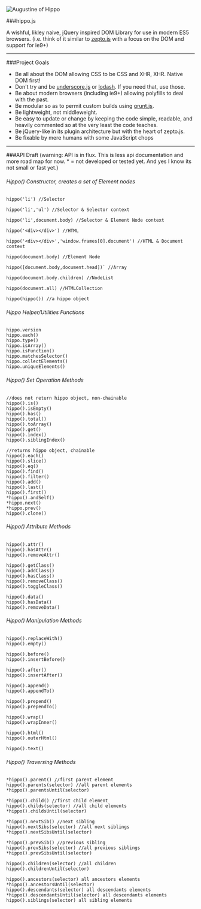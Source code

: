 ![Augustine of Hippo](https://raw.github.com/codylindley/hippojs/master/saint-augustine.jpeg)

###hippo.js


A wishful, likley naive, jQuery inspired DOM Library for use in modern ES5 browsers. 
(i.e. think of it similar to [zepto.js](http://zeptojs.com/) with a focus on the DOM and support for ie9+)

---

###Project Goals 

* Be all about the DOM allowing CSS to be CSS and XHR, XHR. Native DOM first!
* Don't try and be [underscore.js](http://underscorejs.org/) or [lodash](http://lodash.com/). If you need that, use those.
* Be about modern browsers (including ie9+) allowing polyfills to deal with the past.
* Be modular so as to permit custom builds using [grunt.js](http://gruntjs.com/).
* Be lightweight, not middleweight.
* Be easy to update or change by keeping the code simple, readable, and heavily commented so at the very least the code teaches.
* Be jQuery-like in its plugin architecture but with the heart of zepto.js.
* Be fixable by mere humans with some JavaScript chops

---

###API Draft 
(warning: API is in flux. This is less api documentation and more road map for now. * = not developed or tested yet. And yes I know its not small or fast yet.)


###### Hippo() Constructor, creates a set of Element nodes

```
hippo('li') //Selector

hippo('li','ul') //Selector & Selector context

hippo('li',document.body) //Selector & Element Node context 

hippo('<div></div>') //HTML

hippo('<div></div>','window.frames[0].document') //HTML & Document context

hippo(document.body) //Element Node

hippo([document.body,document.head])` //Array

hippo(document.body.children) //NodeList

hippo(document.all) //HTMLCollection

hippo(hippo()) //a hippo object
```
###### Hippo Helper/Utilities Functions
```
hippo.version
hippo.each()
hippo.type()
hippo.isArray()
hippo.isFunction()
hippo.matchesSelector()
hippo.collectElements()
hippo.uniqueElements()
```
###### Hippo() Set Operation Methods
```
//does not return hippo object, non-chainable
hippo().is()
hippo().isEmpty()
hippo().has()
hippo().total()
hippo().toArray()
hippo().get()
hippo().index()
hippo().siblingIndex()

//returns hippo object, chainable 
hippo().each()
hippo().slice()
hippo().eq()
hippo().find()
hippo().filter()
hippo().add()
hippo().last()
hippo().first()
*hippo().andSelf()
*hippo.next()
*hippo.prev()
hippo().clone()
```
###### Hippo() Attribute Methods
```
hippo().attr()
hippo().hasAttr()
hippo().removeAttr()

hippo().getClass()
hippo().addClass()
hippo().hasClass()
hippo().removeClass()
hippo().toggleClass()

hippo().data()
hippo().hasData()
hippo().removeData()
```
###### Hippo() Manipulation Methods
```
hippo().replaceWith()
hippo().empty()

hippo().before()
hippo().insertBefore()

hippo().after()
hippo().insertAfter()

hippo().append()
hippo().appendTo()

hippo().prepend()
hippo().prependTo()

hippo().wrap()
hippo().wrapInner()

hippo().html()
hippo().outerHtml()

hippo().text()
```
###### Hippo() Traversing Methods
```
*hippo().parent() //first parent element
hippo().parents(selector) //all parent elements
*hippo().parentsUntil(selector)

*hippo().child() //first child element
hippo().childs(selector) //all child elements
*hippo().childsUntil(selector) 

*hippo().nextSib() //next sibling
hippo().nextSibs(selector) //all next siblings
*hippo().nextSibsUntil(selector) 

*hippo().prevSib() //previous sibling
hippo().prevSibs(selector) //all previous siblings
*hippo().prevSibsUntil(selector)

hippo().children(selector) //all children
hippo().childrenUntil(selector)

hippo().ancestors(selector) all ancestors elements
*hippo().ancestorsUntil(selector)
hippo().descendants(selector) all descendants elements
*hippo().descendantsUntil(selector) all descendants elements
hippo().siblings(selector) all sibling elements
```

